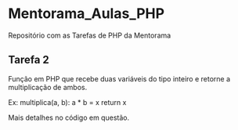 # Mentorama_Aulas_PHP
Repositório com as Tarefas de PHP da Mentorama

## Tarefa 2

   Função em PHP que recebe duas variáveis do tipo inteiro e retorne a multiplicação de ambos.
   
   Ex: multiplica(a, b):
       a * b = x
       return x
   
   Mais detalhes no código em questão.

